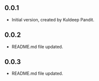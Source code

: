 ## 0.0.1

* Initial version, created by Kuldeep Pandit.

## 0.0.2

* README.md file updated.

## 0.0.3

* README.md file updated.